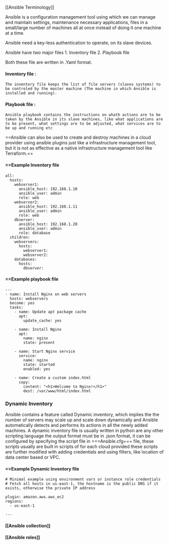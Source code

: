 [[Ansible Terminology]]

Ansible is a configuration management tool using which we can manage and maintain settings, maintenance necessary applications, files in a small/large number of machines all at once instead of doing it one machine at a time.

Ansible need a key-less authentication to operate, on its slave devices.

Ansible have two major files 
	1. Inventory file
	2. Playbook file 

Both these file are written in .Yaml format. 
#### Inventory file :
	The inventory file keeps the list of file servers (slaves systems) to be controled by the master machine (The machine in which Ansible is installed and running).

#### Playbook file :
	Ansible playbook contains the instructions on whath actions are to be taken by the Ansible in its slave machines, like what applications are to be present, what settings are to be adjusted, what services are to be up and running etc

==Ansible can also be used to create and destroy machines in a cloud provider using ansible plugins just like a infrastructure management tool, but it is not as effective as a native infrastructure management tool like Terraform.==


#### ==Example Inventory file


```
all:
  hosts:
    webserver1:
      ansible_host: 192.168.1.10
      ansible_user: admin
      role: web
    webserver2:
      ansible_host: 192.168.1.11
      ansible_user: admin
      role: web
    dbserver:
      ansible_host: 192.168.1.20
      ansible_user: admin
      role: database
  children:
    webservers:
      hosts:
        webserver1:
        webserver2:
    databases:
      hosts:
        dbserver:

```

#### ==Example playbook file 

```
---
- name: Install Nginx on web servers
  hosts: webservers
  become: yes
  tasks:
    - name: Update apt package cache
      apt:
        update_cache: yes

    - name: Install Nginx
      apt:
        name: nginx
        state: present

    - name: Start Nginx service
      service:
        name: nginx
        state: started
        enabled: yes

    - name: Create a custom index.html
      copy:
        content: "<h1>Welcome to Nginx!</h1>"
        dest: /var/www/html/index.html

```

### Dynamic Inventory

Ansible contains a feature called Dynamic inventory, which implies the the number of servers may scale up and scale down dynamically and Ansible automatically detects and performs its actions in all the newly added machines. A dynamic inventory file is usually written in python are any other scripting language the output format must be in .json format, it can be configured by specifying the script file in  ===Ansible.cfg=== file, these scripts usually are built in scripts of for each cloud provided these scripts are further modified with adding credentials and using filters, like location of data center based or VPC. 

#### ==Example Dynamic Inventory file

```
# Minimal example using environment vars or instance role credentials
# Fetch all hosts in us-east-1, the hostname is the public DNS if it exists, otherwise the private IP address

plugin: amazon.aws.aws_ec2
regions:
  - us-east-1

---
```

#### [[Ansible collection]]

#### [[Ansible roles]]




